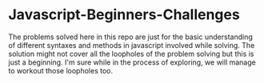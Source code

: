 # Javascript-Beginners-Challenges

The problems solved here in this repo are just for the basic understanding of different syntaxes and methods in javascript involved while solving. The solution might not cover all the loopholes of the problem solving but this is just a beginning. I'm sure while in the process of exploring, we will manage to workout those loopholes too.


